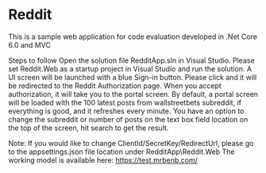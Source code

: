 # Reddit

This is a sample web application for code evaluation developed in .Net Core 6.0 and MVC

Steps to follow
Open the solution file RedditApp.sln in Visual Studio. 
Please set Reddit.Web as a startup project in Visual Studio and run the solution. 
A UI screen will be launched with a blue Sign-in button. 
Please click and it will be redirected to the Reddit Authorization page. 
When you accept authorization, it will take you to the portal screen. 
By default, a portal screen will be loaded with the 100 latest posts from wallstreetbets subreddit, if everything is good, and it refreshes every minute. 
You have an option to change the subreddit or number of posts on the text box field location on the top of the screen, hit search to get the result.

Note: If you would like to change ClientId/SecretKey/RedirectUrl, please go to the appsettings.json file location under RedditApp\Reddit.Web
The working model is available here:  https://test.mrbenb.com/

